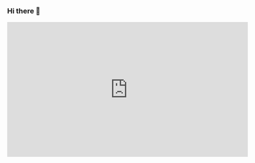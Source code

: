 ### Hi there 👋
<iframe width="560" height="315" src="https://youtu.be/f02mOEt11OQ" frameborder="0" allowfullscreen></iframe>

<!--
**HadeeqaImran/HadeeqaImran** is a ✨ _special_ ✨ repository because its `README.md` (this file) appears on your GitHub profile.

Here are some ideas to get you started:

- 🔭 I’m currently working on ...
- 🌱 I’m currently learning ...
- 👯 I’m looking to collaborate on ...
- 🤔 I’m looking for help with ...
- 💬 Ask me about ...
- 📫 How to reach me: ...
- 😄 Pronouns: ...
- ⚡ Fun fact: ...
-->
